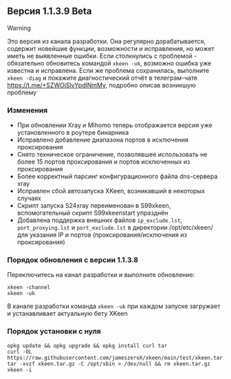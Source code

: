 ## Версия 1.1.3.9 Beta

> [!WARNING]
> Это версия из канала разработки. Она регулярно дорабатывается, содержит новейшие функции, возможности и исправления, но может иметь не выявленные ошибки. Если столкнулись с проблемой - обязательно обновитесь командой `xkeen -uk`, возможно ошибка уже известна и исправлена. Если же проблема сохранилась, выполните `xkeen -diag` и покажите диагностический отчёт в телеграм-чате https://t.me/+SZWOjSlvYpdlNmMy, подробно описав возникшую проблему

### Изменения
- При обновлении Xray и Mihomo теперь отображается версия уже установленного в роутере бинарника
- Исправлено добавление диапазона портов в исключения проксирования
- Снято техническое ограничение, позволявшее использовать не более 15 портов проксирования и портов исключенных из проксирования
- Более корректный парсинг конфигурационного файла dns-сервера xray
- Исправлен сбой автозапуска XKeen, возникавший в некоторых случаях
- Скрипт запуска S24xray переименован в S99xkeen, вспомогательный скрипт S99xkeenstart упразднён
- Добавлена поддержка внешних файлов `ip_exclude.lst`, `port_proxying.lst` и `port_exclude.lst` в директории /opt/etc/xkeen/ для указания IP и портов (проксирования/исключения из проксирования)


### Порядок обновления с версии 1.1.3.8
Переключитесь на канал разработки и выполните обновление:
```
xkeen -channel
xkeen -uk
```
В канале разработки команда `xkeen -uk` при каждом запуске загружает и устанавливает актуальную бету XKeen

### Порядок установки с нуля
```
opkg update && opkg upgrade && opkg install curl tar
curl -OL https://raw.githubusercontent.com/jameszeroX/xkeen/main/test/xkeen.tar.gz
tar -xvzf xkeen.tar.gz -C /opt/sbin > /dev/null && rm xkeen.tar.gz
xkeen -i
```